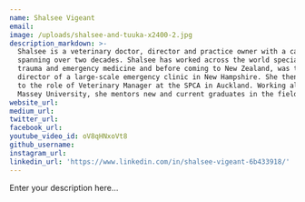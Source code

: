 ```yaml
---
name: Shalsee Vigeant
email:
image: /uploads/shalsee-and-tuuka-x2400-2.jpg
description_markdown: >-
  Shalsee is a veterinary doctor, director and practice owner with a career
  spanning over two decades. Shalsee has worked across the world specialising in
  trauma and emergency medicine and before coming to New Zealand, was the
  director of a large-scale emergency clinic in New Hampshire. She then went on
  to the role of Veterinary Manager at the SPCA in Auckland. Working alongside
  Massey University, she mentors new and current graduates in the field.
website_url:
medium_url:
twitter_url:
facebook_url:
youtube_video_id: oV8qHNxoVt8
github_username:
instagram_url:
linkedin_url: 'https://www.linkedin.com/in/shalsee-vigeant-6b433918/'
---
```


Enter your description here...
